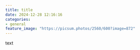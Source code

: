 ```yaml
---
title: title
date: 2024-12-28 12:16:16
categories: 
- general
feature_image: "https://picsum.photos/2560/600?image=872"
---
```


text
